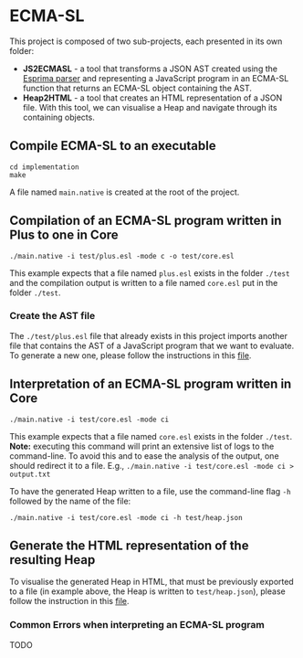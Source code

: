 # ECMA-SL

This project is composed of two sub-projects, each presented in its own folder:

- **JS2ECMASL** - a tool that transforms a JSON AST created using the [Esprima parser](https://esprima.org) and representing a JavaScript program in an ECMA-SL function that returns an ECMA-SL object containing the AST.
- **Heap2HTML** - a tool that creates an HTML representation of a JSON file. With this tool, we can visualise a Heap and navigate through its containing objects.

## Compile ECMA-SL to an executable

```
cd implementation
make
```

A file named `main.native` is created at the root of the project.

## Compilation of an ECMA-SL program written in Plus to one in Core

```
./main.native -i test/plus.esl -mode c -o test/core.esl
```

This example expects that a file named `plus.esl` exists in the folder `./test` and the compilation output is written to a file named `core.esl` put in the folder `./test`.

### Create the AST file

The `./test/plus.esl` file that already exists in this project imports another file that contains the AST of a JavaScript program that we want to evaluate.
To generate a new one, please follow the instructions in this [file](./JS2ECMA-SL/README.md).

## Interpretation of an ECMA-SL program written in Core

```
./main.native -i test/core.esl -mode ci
```

This example expects that a file named `core.esl` exists in the folder `./test`.
**Note:** executing this command will print an extensive list of logs to the command-line. To avoid this and to ease the analysis of the output, one should redirect it to a file. E.g., `./main.native -i test/core.esl -mode ci > output.txt`

To have the generated Heap written to a file, use the command-line flag `-h` followed by the name of the file:

```
./main.native -i test/core.esl -mode ci -h test/heap.json
```

## Generate the HTML representation of the resulting Heap

To visualise the generated Heap in HTML, that must be previously exported to a file (in example above, the Heap is written to `test/heap.json`), please follow the instruction in this [file](./Heap2HTML/README.md).

### Common Errors when interpreting an ECMA-SL program

TODO
